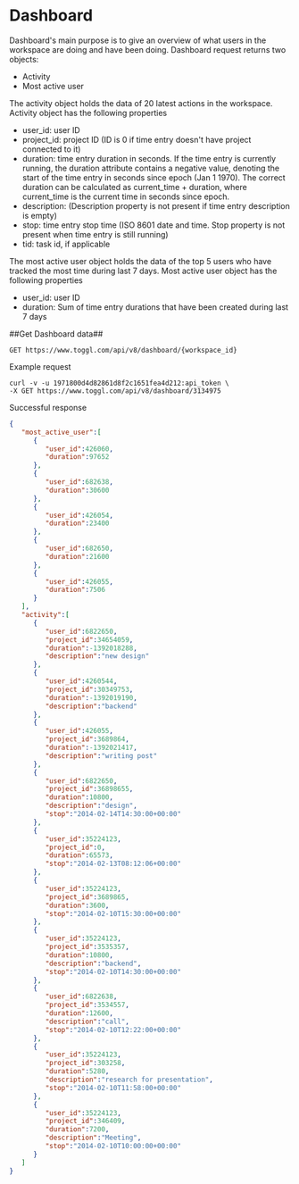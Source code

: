 Dashboard
==========

Dashboard's main purpose is to give an overview of what users in the workspace are doing and have been doing.
Dashboard request returns two objects:
* Activity
* Most active user

The activity object holds the data of 20 latest actions in the workspace.
Activity object has the following properties
* user_id: user ID
* project_id: project ID (ID is 0 if time entry doesn't have project connected to it)
* duration: time entry duration in seconds. If the time entry is currently running, the duration attribute contains a negative value, denoting the start of the time entry in seconds since epoch (Jan 1 1970). The correct duration can be calculated as current_time + duration, where current_time is the current time in seconds since epoch.
* description: (Description property is not present if time entry description is empty)
* stop: time entry stop time (ISO 8601 date and time. Stop property is not present when time entry is still running)
* tid: task id, if applicable

The most active user object holds the data of the top 5 users who have tracked the most time during last 7 days.
Most active user object has the following properties
* user_id: user ID
* duration: Sum of time entry durations that have been created during last 7 days

##Get Dashboard data##

`GET https://www.toggl.com/api/v8/dashboard/{workspace_id}`

Example request
```shell
curl -v -u 1971800d4d82861d8f2c1651fea4d212:api_token \
-X GET https://www.toggl.com/api/v8/dashboard/3134975
```

Successful response
```json
{
   "most_active_user":[
      {
         "user_id":426060,
         "duration":97652
      },
      {
         "user_id":682638,
         "duration":30600
      },
      {
         "user_id":426054,
         "duration":23400
      },
      {
         "user_id":682650,
         "duration":21600
      },
      {
         "user_id":426055,
         "duration":7506
      }
   ],
   "activity":[
      {
         "user_id":6822650,
         "project_id":34654059,
         "duration":-1392018288,
         "description":"new design"
      },
      {
         "user_id":4260544,
         "project_id":30349753,
         "duration":-1392019190,
         "description":"backend"
      },
      {
         "user_id":426055,
         "project_id":3689864,
         "duration":-1392021417,
         "description":"writing post"
      },
      {
         "user_id":6822650,
         "project_id":36898655,
         "duration":10800,
         "description":"design",
         "stop":"2014-02-14T14:30:00+00:00"
      },
      {
         "user_id":35224123,
         "project_id":0,
         "duration":65573,
         "stop":"2014-02-13T08:12:06+00:00"
      },
      {
         "user_id":35224123,
         "project_id":3689865,
         "duration":3600,
         "stop":"2014-02-10T15:30:00+00:00"
      },
      {
         "user_id":35224123,
         "project_id":3535357,
         "duration":10800,
         "description":"backend",
         "stop":"2014-02-10T14:30:00+00:00"
      },
      {
         "user_id":6822638,
         "project_id":3534557,
         "duration":12600,
         "description":"call",
         "stop":"2014-02-10T12:22:00+00:00"
      },
      {
         "user_id":35224123,
         "project_id":303258,
         "duration":5280,
         "description":"research for presentation",
         "stop":"2014-02-10T11:58:00+00:00"
      },
      {
         "user_id":35224123,
         "project_id":346409,
         "duration":7200,
         "description":"Meeting",
         "stop":"2014-02-10T10:00:00+00:00"
      }
   ]
}
